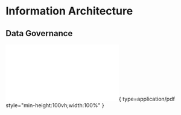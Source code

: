 # Information Architecture

## Data Governance

![Alt text](../pdf/datagov.pdf){ type=application/pdf style="min-height:100vh;width:100%" }
